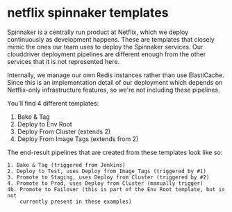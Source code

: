 # netflix spinnaker templates

Spinnaker is a centrally run product at Netflix, which we deploy continuously
as development happens. These are templates that closely mimic the ones our team
uses to deploy the Spinnaker services. Our clouddriver deployment pipelines are 
different enough from the other services that it is not represented here.

Internally, we manage our own Redis instances rather than use ElastiCache. Since
this is an implementation detail of our deployment which depends on Netflix-only
infrastructure features, so we're not including these pipelines.

You'll find 4 different templates:

1. Bake & Tag
2. Deploy to Env Root
3. Deploy From Cluster (extends 2)
4. Deploy From Image Tags (extends from 2)

The end-result pipelines that are created from these templates look like so:

```
1. Bake & Tag (triggered from Jenkins)
2. Deploy to Test, uses Deploy from Image Tags (triggered by #1)
3. Promote to Staging, uses Deploy from Cluster (triggered by #2)
4. Promote to Prod, uses Deploy from Cluster (manually trigger)
4b. Promote to Failover (this is part of the Env Root template, but is not
    currently present in these examples)
```
